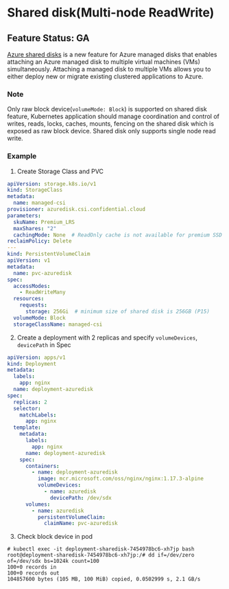# Shared disk(Multi-node ReadWrite)

## Feature Status: GA

[Azure shared disks](https://docs.microsoft.com/en-us/azure/virtual-machines/windows/disks-shared) is a new feature for Azure managed disks that enables attaching an Azure managed disk to multiple virtual machines (VMs) simultaneously. Attaching a managed disk to multiple VMs allows you to either deploy new or migrate existing clustered applications to Azure.

### Note

Only raw block device(`volumeMode: Block`) is supported on shared disk feature, Kubernetes application should manage coordination and control of writes, reads, locks, caches, mounts, fencing on the shared disk which is exposed as raw block device. Shared disk only supports single node read write.


###  Example
1. Create Storage Class and PVC

```yaml
apiVersion: storage.k8s.io/v1
kind: StorageClass
metadata:
  name: managed-csi
provisioner: azuredisk.csi.confidential.cloud
parameters:
  skuName: Premium_LRS
  maxShares: "2"
  cachingMode: None  # ReadOnly cache is not available for premium SSD with maxShares>1
reclaimPolicy: Delete
---
kind: PersistentVolumeClaim
apiVersion: v1
metadata:
  name: pvc-azuredisk
spec:
  accessModes:
    - ReadWriteMany
  resources:
    requests:
      storage: 256Gi  # minimum size of shared disk is 256GB (P15)
  volumeMode: Block
  storageClassName: managed-csi
```

2. Create a deployment with 2 replicas and specify `volumeDevices`, `devicePath` in Spec

```yaml
apiVersion: apps/v1
kind: Deployment
metadata:
  labels:
    app: nginx
  name: deployment-azuredisk
spec:
  replicas: 2
  selector:
    matchLabels:
      app: nginx
  template:
    metadata:
      labels:
        app: nginx
      name: deployment-azuredisk
    spec:
      containers:
        - name: deployment-azuredisk
          image: mcr.microsoft.com/oss/nginx/nginx:1.17.3-alpine
          volumeDevices:
            - name: azuredisk
              devicePath: /dev/sdx
      volumes:
        - name: azuredisk
          persistentVolumeClaim:
            claimName: pvc-azuredisk
```

3. Check block device in pod

```console
# kubectl exec -it deployment-sharedisk-7454978bc6-xh7jp bash
root@deployment-sharedisk-7454978bc6-xh7jp:/# dd if=/dev/zero of=/dev/sdx bs=1024k count=100
100+0 records in
100+0 records out
104857600 bytes (105 MB, 100 MiB) copied, 0.0502999 s, 2.1 GB/s
```
